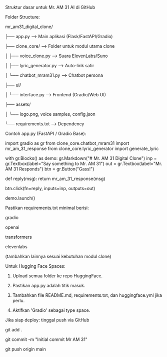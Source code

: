 Struktur dasar untuk Mr. AM 31 AI di GitHub

Folder Structure:

mr_am31_digital_clone/

├── app.py                  --> Main aplikasi (Flask/FastAPI/Gradio)

├── clone_core/             --> Folder untuk modul utama clone

│   ├── voice_clone.py      --> Suara ElevenLabs/Suno

│   ├── lyric_generator.py  --> Auto-lirik satir

│   └── chatbot_mram31.py   --> Chatbot persona

├── ui/

│   └── interface.py        --> Frontend (Gradio/Web UI)

├── assets/

│   └── logo.png, voice samples, config.json

└── requirements.txt         --> Dependency

Contoh app.py (FastAPI / Gradio Base):

import gradio as gr from clone_core.chatbot_mram31 import mr_am_31_response from clone_core.lyric_generator import generate_lyric

with gr.Blocks() as demo: gr.Markdown("# Mr. AM 31 Digital Clone") inp = gr.Textbox(label="Say something to Mr. AM 31") out = gr.Textbox(label="Mr. AM 31 Responds") btn = gr.Button("Gass!")

def reply(msg):
    return mr_am_31_response(msg)

btn.click(fn=reply, inputs=inp, outputs=out)

demo.launch()

Pastikan requirements.txt minimal berisi:

gradio

openai

transformers

elevenlabs

(tambahkan lainnya sesuai kebutuhan modul clone)

Untuk Hugging Face Spaces:

1. Upload semua folder ke repo HuggingFace.

2. Pastikan app.py adalah titik masuk.

3. Tambahkan file README.md, requirements.txt, dan huggingface.yml jika perlu.

4. Aktifkan 'Gradio' sebagai type space.



Jika siap deploy: tinggal push via GitHub

git add .

git commit -m "Initial commit Mr AM 31"

git push origin main

